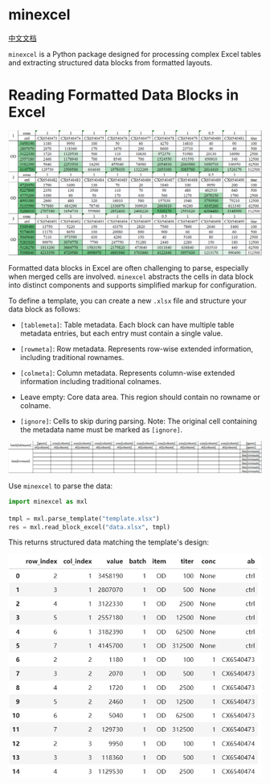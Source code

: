 # minexcel

[中文文档](index-CN.md)

`minexcel` is a Python package designed for processing complex Excel tables and extracting structured data blocks from formatted layouts.

# Reading Formatted Data Blocks in Excel

![](img/block-data.png)

Formatted data blocks in Excel are often challenging to parse, especially when merged cells are involved. `minexcel` abstracts the cells in data block into distinct components and supports simplified markup for configuration.

To define a template, you can create a new `.xlsx` file and structure your data block as follows:

- `[tablemeta]`: Table metadata. Each block can have multiple table metadata entries, but each entry must contain a single value.

- `[rowmeta]`: Row metadata. Represents row-wise extended information, including traditional rownames.

- `[colmeta]`: Column metadata. Represents column-wise extended information including traditional colnames.

- Leave empty: Core data area. This region should contain no rowname or colname.

- `[ignore]`: Cells to skip during parsing. Note: The original cell containing the metadata name must be marked as `[ignore]`.

![](img/block-template.png)

Use `minexcel` to parse the data:

```python
import minexcel as mxl

tmpl = mxl.parse_template("template.xlsx")
res = mxl.read_block_excel("data.xlsx", tmpl)
```

This returns structured data matching the template's design:

![](img/block-result.png)
